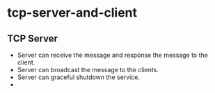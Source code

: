 # tcp-server-and-client


## TCP Server

- Server can receive the message and response the message to the client.
- Server can broadcast the message to the clients.
- Server can graceful shutdown the service.
- 